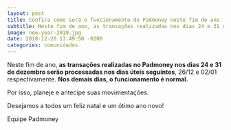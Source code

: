 ```yaml
---
layout: post
title: Confira como será o funcionamento do Padmoney neste fim de ano
subtitle: Neste fim de ano, as transações realizadas nos dias 24 e 31 de dezembro serão processadas nos dias úteis seguintes, 26/12 e 02/01 respectivamente.
image: new-year-2019.jpg
date: 2018-12-20 13:49:58 -0200
categories: comunidados
---
```


Neste fim de ano, **as transações realizadas no Padmoney nos dias 24 e 31 de dezembro serão processadas nos dias úteis seguintes**, 26/12 e 02/01 respectivamente. **Nos demais dias, o funcionamento é normal.**

Por isso, planeje e antecipe suas movimentações.

Desejamos a todos um feliz natal e um ótimo ano novo!

Equipe Padmoney